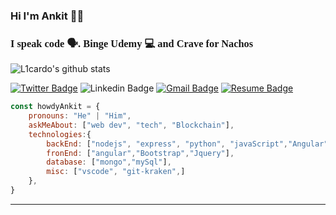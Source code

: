 ### Hi I'm Ankit 👋🧔

<style>

</style>

<h3 style="font-family: 'Bebas Neue';">I speak code 🗣. Binge Udemy 💻 and Crave for Nachos 🎉 </h3>

<!--
**howdyAnkit/howdyAnkit** is a ✨ _special_ ✨ repository because its `README.md` (this file) appears on your GitHub profile.



Here are some ideas to get you started:

- 🔭 I’m currently working on ...
- 🌱 I’m currently learning ...
- 👯 I’m looking to collaborate on ...
- 🤔 I’m looking for help with ...
- 💬 Ask me about ...
- 📫 How to reach me: ...
- 😄 Pronouns: ...
- ⚡ Fun fact: ...
-->

![L1cardo's github stats](https://github-readme-stats.vercel.app/api?username=howdyAnkit&show_icons=true)



[![Twitter Badge](https://img.shields.io/badge/-howdy_ankit-1ca0f1?style=flat-square&logo=twitter&logoColor=white&link=https://twitter.com/howdy_ankit)](https://twitter.com/howdy_ankit) 
![Linkedin Badge](https://img.shields.io/badge/Ankitpal-blue?style=flat-square&logo=Linkedin&logoColor=white&link=https://www.linkedin.com/in/ankit-pal-632a72109/)
[![Gmail Badge](https://img.shields.io/badge/-palankit35@gmail.com-c14438?style=flat-square&logo=Gmail&logoColor=white&link=mailto:palankit35@gmail.com)](mailto:palankit35@gmail.com)
[![Resume Badge](https://img.shields.io/badge/Resume-blue?style=flat-square&logo=google-drive&logoColor=white&link=https://drive.google.com/file/d/1TviSOpMRnrPVNr-nz6d3UHiL_rEXT708/view?usp=sharing)](https://drive.google.com/file/d/1TviSOpMRnrPVNr-nz6d3UHiL_rEXT708/view?usp=sharing)


```javascript
const howdyAnkit = {
    pronouns: "He" | "Him",
    askMeAbout: ["web dev", "tech", "Blockchain"],
    technologies:{
        backEnd: ["nodejs", "express", "python", "javaScript","Angular"],
        fronEnd: ["angular","Bootstrap","Jquery"],
        database: ["mongo","mySql"],
        misc: ["vscode", "git-kraken",]
    },
}
```

---

<!-- <button class="button-save large" >Big Fat Button</button><button class="button-save large">Big Fat Button</button> -->

